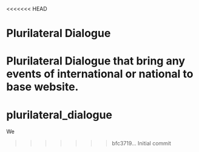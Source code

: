 <<<<<<< HEAD
# Plurilateral Dialogue
Plurilateral Dialogue that bring any events of international or national to base website.
=======
# plurilateral_dialogue
We
>>>>>>> bfc3719... Initial commit
